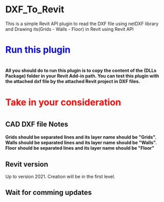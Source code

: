 # DXF_To_Revit
This is a simple Revit API plugin to read the DXF file using netDXF library and Drawing its(Grids - Walls - Floor) in Revit using Revit API
<p>
  <h1 style="color:blue;"> Run this plugin<h1>
    <h4> All you should do to run this plugin is to copy the content of the (DLLs Package) folder in your Revit Add-in path.
      You can test this plugin with the attached dxf file by the attached Revit project in DXF files.
</p>
    <h1 style="color:red"> Take in your consideration<h1>
      <h2>CAD DXF file Notes</h2>
    <h4> Grids should be separated lines and its layer name should be "Grids".
      Walls should be separated lines and its layer name should be "Walls".
      Floor should be separated lines and its layer name should be "Floor"
      <h2>Revit version</h2>
      Up to version 2021.
      Creation will be in the first level.
      <h2>Wait for comming updates</h2>
</p>
